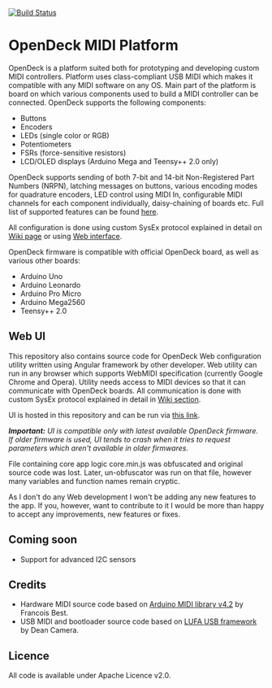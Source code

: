 [![Build Status](https://travis-ci.org/paradajz/OpenDeck.svg?branch=master)](https://travis-ci.org/paradajz/OpenDeck)

# OpenDeck MIDI Platform

OpenDeck is a platform suited both for prototyping and developing custom MIDI controllers. Platform uses class-compliant USB MIDI which makes it compatible with any MIDI software on any OS. Main part of the platform is board on which various components used to build a MIDI controller can be connected. OpenDeck supports the following components:

* Buttons
* Encoders
* LEDs (single color or RGB)
* Potentiometers
* FSRs (force-sensitive resistors)
* LCD/OLED displays (Arduino Mega and Teensy++ 2.0 only)

OpenDeck supports sending of both 7-bit and 14-bit Non-Registered Part Numbers (NRPN), latching messages on buttons, various encoding modes for quadrature encoders, LED control using MIDI In, configurable MIDI channels for each component individually, daisy-chaining of boards etc. Full list of supported features can be found [here](https://github.com/paradajz/OpenDeck/wiki/Configurable-features).

All configuration is done using custom SysEx protocol explained in detail on [Wiki page](https://github.com/paradajz/OpenDeck/wiki/SysEx-Configuration) or
using [Web interface](https://paradajz.github.io/OpenDeck).

OpenDeck firmware is compatible with official OpenDeck board, as well as various other boards:

* Arduino Uno
* Arduino Leonardo
* Arduino Pro Micro
* Arduino Mega2560
* Teensy++ 2.0

## Web UI

This repository also contains source code for OpenDeck Web configuration utility written using Angular framework by other developer. Web utility can run in any browser which supports WebMIDI specification (currently Google Chrome and Opera). Utility needs access to MIDI devices so that it can communicate with OpenDeck boards. All communication is done with custom SysEx protocol explained in detail in [Wiki section](https://github.com/paradajz/OpenDeck/wiki/SysEx-Configuration).

UI is hosted in this repository and can be run via [this link](https://paradajz.github.io/OpenDeck).

***Important:** UI is compatible only with latest available OpenDeck firmware. If older firmware is used, UI tends to crash when it tries to request parameters which aren't available in older firmwares.*

File containing core app logic core.min.js was obfuscated and original source code was lost. Later, un-obfuscator was run on that file, however many variables and function names remain cryptic.

As I don't do any Web development I won't be adding any new features to the app. If you, however, want to contribute to it I would be more than happy to accept any improvements, new features or fixes.

## Coming soon

* Support for advanced I2C sensors

## Credits

* Hardware MIDI source code based on [Arduino MIDI library v4.2](https://github.com/FortySevenEffects/arduino_midi_library/releases/tag/4.2) by Francois Best.
* USB MIDI and bootloader source code based on [LUFA USB framework](http://www.fourwalledcubicle.com/LUFA.php) by Dean Camera.

## Licence

All code is available under Apache Licence v2.0.
